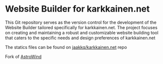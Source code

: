 # Website Builder for karkkainen.net
 This Git repository serves as the version control for the development of the Website Builder tailored specifically for karkkainen.net. The project focuses on creating and maintaining a robust and customizable website building tool that caters to the specific needs and design preferences of karkkainen.net

 The statics files can be found on [jaakkq/karkkainen.net](https://github.com/jaakkq/karkkainen.net) repo

Fork of [AstroWind](https://github.com/onwidget/astrowind)
